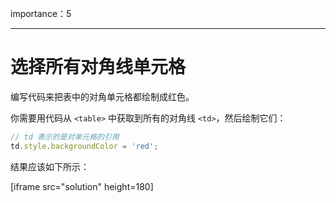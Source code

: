 importance：5

---

# 选择所有对角线单元格

编写代码来把表中的对角单元格都绘制成红色。

你需要用代码从 `<table>` 中获取到所有的对角线 `<td>`，然后绘制它们：

```js
// td 表示的是对单元格的引用
td.style.backgroundColor = 'red';
```

结果应该如下所示：

[iframe src="solution" height=180]
